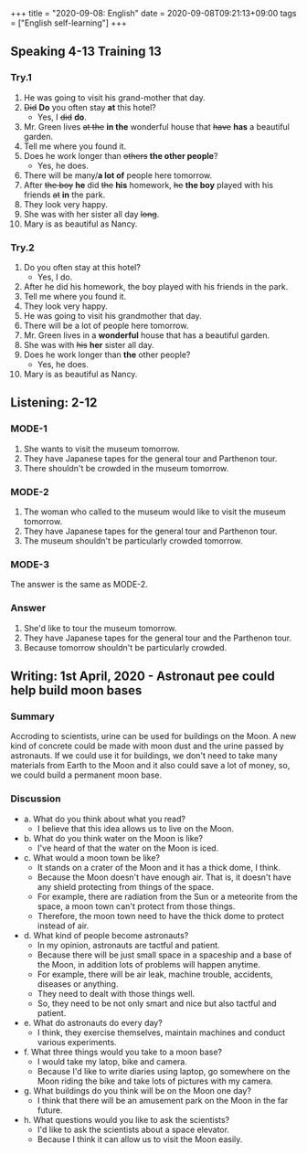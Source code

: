 +++
title =  "2020-09-08: English"
date = 2020-09-08T09:21:13+09:00
tags = ["English self-learning"]
+++

## Speaking 4-13 Training 13

### Try.1

1. He was going to visit his grand-mother that day.
2. ~~Did~~ **Do** you often stay **at** this hotel?
    - Yes, I ~~did~~ **do**.
3. Mr. Green lives ~~at the~~ **in the** wonderful house that ~~have~~ **has** a beautiful garden.
4. Tell me where you found it.
5. Does he work longer than ~~others~~ **the other people**?
    - Yes, he does.
6. There will be many/**a lot of** people here tomorrow.
7. After ~~the boy~~ **he** did ~~the~~ **his** homework, ~~he~~ **the boy** played with his friends ~~at~~ **in** the park.
8. They look very happy.
9. She was with her sister all day ~~long~~.
10. Mary is as beautiful as Nancy.

### Try.2

1. Do you often stay at this hotel?
    - Yes, I do.
2. After he did his homework, the boy played with his friends in the park.
3. Tell me where you found it.
4. They look very happy.
5. He was going to visit his grandmother that day.
6. There will be a lot of people here tomorrow.
7. Mr. Green lives in a **wonderful** house that has a beautiful garden.
8. She was with ~~his~~ **her** sister all day.
9. Does he work longer than **the** other people?
    - Yes, he does.
10. Mary is as beautiful as Nancy.

## Listening: 2-12

### MODE-1

1. She wants to visit the museum tomorrow.
2. They have Japanese tapes for the general tour and Parthenon tour.
3. There shouldn't be crowded in the museum tomorrow.

### MODE-2

1. The woman who called to the museum would like to visit the museum tomorrow.
2. They have Japanese tapes for the general tour and Parthenon tour.
3. The museum shouldn't be particularly crowded tomorrow.

### MODE-3

The answer is the same as MODE-2.

### Answer

1. She'd like to tour the museum tomorrow.
2. They have Japanese tapes for the general tour and the Parthenon tour.
3. Because tomorrow shouldn't be particularly crowded.

## Writing: 1st April, 2020 - Astronaut pee could help build moon bases

### Summary

Accroding to scientists, urine can be used for buildings on the Moon.
A new kind of concrete could be made with moon dust and the urine passed by astronauts.
If we could use it for buildings,
we don't need to take many materials from Earth to the Moon and it also could save a lot of money,
so, we could build a permanent moon base.

### Discussion

* a. What do you think about what you read?
    - I believe that this idea allows us to live on the Moon.
* b. What do you think water on the Moon is like?
    - I've heard of that the water on the Moon is iced.
* c. What would a moon town be like?
    - It stands on a crater of the Moon and it has a thick dome, I think.
    - Because the Moon doesn't have enough air. That is, it doesn't have any shield protecting from things of the space.
    - For example, there are radiation from the Sun or a meteorite from the space, a moon town can't protect from those things.
    - Therefore, the moon town need to have the thick dome to protect instead of air.
* d. What kind of people become astronauts?
    - In my opinion, astronauts are tactful and patient.
    - Because there will be just small space in a spaceship and a base of the Moon,
        in addition lots of problems will happen anytime.
    - For example, there will be air leak, machine trouble, accidents, diseases or anything.
    - They need to dealt with those things well.
    - So, they need to be not only smart and nice but also tactful and patient.
* e. What do astronauts do every day?
    - I think, they exercise themselves, maintain machines and conduct various experiments.
* f. What three things would you take to a moon base?
    - I would take my latop, bike and camera.
    - Because I'd like to write diaries using laptop, go somewhere on the Moon riding the bike and take lots of pictures with my camera.
* g. What buildings do you think will be on the Moon one day?
    - I think that there will be an amusement park on the Moon in the far future.
* h. What questions would you like to ask the scientists?
    - I'd like to ask the scientists about a space elevator.
    - Because I think it can allow us to visit the Moon easily.
